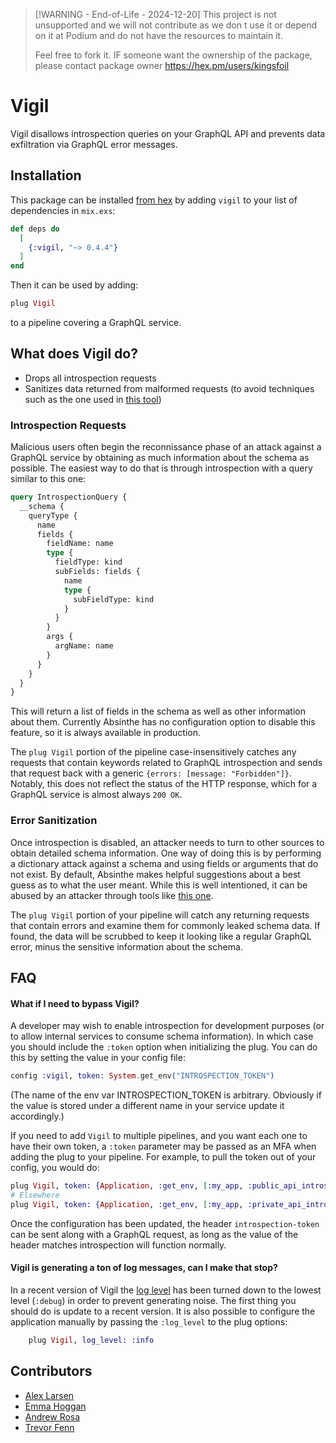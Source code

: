 > [!WARNING - End-of-Life - 2024-12-20]
> This project is not unsupported and we will not contribute as we don t use it or depend on it at Podium and do not have the resources to maintain it.
> 
> Feel free to fork it. IF someone want the ownership of the package, please contact package owner https://hex.pm/users/kingsfoil

####

# Vigil

Vigil disallows introspection queries on your GraphQL API and prevents data exfiltration via GraphQL error messages.

## Installation

This package can be installed [from hex](https://hex.pm/packages/vigil/0.4.4) by adding `vigil` to your list of dependencies in `mix.exs`:

```elixir
def deps do
  [
    {:vigil, "~> 0.4.4"}
  ]
end
```

Then it can be used by adding:

```elixir
plug Vigil
```

to a pipeline covering a GraphQL service.

## What does Vigil do?

- Drops all introspection requests
- Sanitizes data returned from malformed requests (to avoid techniques such as the one used in [this tool](https://github.com/nikitastupin/clairvoyance))

### Introspection Requests

Malicious users often begin the reconnissance phase of an attack against a GraphQL service by obtaining as much information about the schema as possible. The easiest way to do that is through introspection with a query similar to this one:

```graphql
query IntrospectionQuery {
  __schema {
    queryType {
      name
      fields {
        fieldName: name
        type {
          fieldType: kind
          subFields: fields {
            name
            type {
              subFieldType: kind
            }
          }
        }
        args {
          argName: name
        }
      }
    }
  }
}
```

This will return a list of fields in the schema as well as other information about them. Currently Absinthe has no configuration option to disable this feature, so it is always available in production.

The `plug Vigil` portion of the pipeline case-insensitively catches any requests that contain keywords related to GraphQL introspection and sends that request back with a generic `{errors: [message: "Forbidden"]}`. Notably, this does not reflect the status of the HTTP response, which for a GraphQL service is almost always `200 OK`.

### Error Sanitization

Once introspection is disabled, an attacker needs to turn to other sources to obtain detailed schema information. One way of doing this is by performing a dictionary attack against a schema and using fields or arguments that do not exist. By default, Absinthe makes helpful suggestions about a best guess as to what the user meant. While this is well intentioned, it can be abused by an attacker through tools like [this one](https://github.com/nikitastupin/clairvoyance).

The `plug Vigil` portion of your pipeline will catch any returning requests that contain errors and examine them for commonly leaked schema data. If found, the data will be scrubbed to keep it looking like a regular GraphQL error, minus the sensitive information about the schema.

## FAQ

#### What if I need to bypass Vigil?

A developer may wish to enable introspection for development purposes (or to allow internal services to consume schema information). In which case you should include the `:token` option when initializing
the plug. You can do this by setting the value in your config file:

```elixir
config :vigil, token: System.get_env("INTROSPECTION_TOKEN")
```

(The name of the env var INTROSPECTION_TOKEN is arbitrary. Obviously if the value is stored under a different name in your service update it accordingly.)

If you need to add `Vigil` to multiple pipelines, and you want each one to have their own token, a `:token` parameter may be passed as an MFA when adding the plug to your pipeline.
For example, to pull the token out of your config, you would do:

```elixir
plug Vigil, token: {Application, :get_env, [:my_app, :public_api_introspection_token]}
# Elsewhere
plug Vigil, token: {Application, :get_env, [:my_app, :private_api_introspection_token]}
```

Once the configuration has been updated, the header `introspection-token` can be sent along with a GraphQL request, as long as the value of the header matches introspection will function normally.

#### Vigil is generating a ton of log messages, can I make that stop?

In a recent version of Vigil the [log level](https://hexdocs.pm/logger/1.13.4/Logger.html#module-levels) has been turned down to the lowest level (`:debug`) in order to prevent generating noise. The first thing you should do is update to a recent version. It is also possible to configure the application manually by passing the `:log_level` to the plug options:

```elixir
    plug Vigil, log_level: :info
```

## Contributors
- [Alex Larsen](https://github.com/alex0112)
- [Emma Hoggan](https://github.com/emmahoggan)
- [Andrew Rosa]()
- [Trevor Fenn](https://github.com/sgtpepper43)
